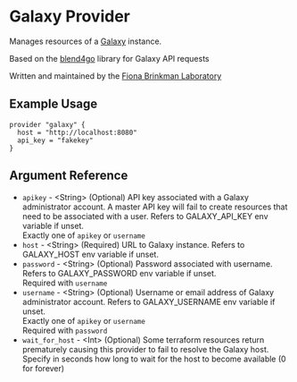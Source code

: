 <!-- DO NOT MAKE CHANGES TO THIS FILE! This file is generated by ../docgen. Run `make doc` to regenerate. --> 
# Galaxy Provider

Manages resources of a [Galaxy](https://galaxyproject.org) instance.

Based on the [blend4go](https://github.com/brinkmanlab/blend4go) library for Galaxy API requests

Written and maintained by the [Fiona Brinkman Laboratory](https://github.com/brinkmanlab/terraform-provider-galaxy)


## Example Usage

```hcl
provider "galaxy" {
  host = "http://localhost:8080"
  api_key = "fakekey"
}
```

## Argument Reference

* `apikey` - &lt;String&gt; (Optional) API key associated with a Galaxy administrator account. A master API key will fail to create resources that need to be associated with a user. Refers to GALAXY_API_KEY env variable if unset.  
  Exactly one of `apikey` or `username`  
* `host` - &lt;String&gt; (Required) URL to Galaxy instance. Refers to GALAXY_HOST env variable if unset.  
* `password` - &lt;String&gt; (Optional) Password associated with username. Refers to GALAXY_PASSWORD env variable if unset.  
  Required with `username`  
* `username` - &lt;String&gt; (Optional) Username or email address of Galaxy administrator account. Refers to GALAXY_USERNAME env variable if unset.  
  Exactly one of `apikey` or `username`  
  Required with `password`  
* `wait_for_host` - &lt;Int&gt; (Optional) Some terraform resources return prematurely causing this provider to fail to resolve the Galaxy host. Specify in seconds how long to wait for the host to become available (0 for forever)  
